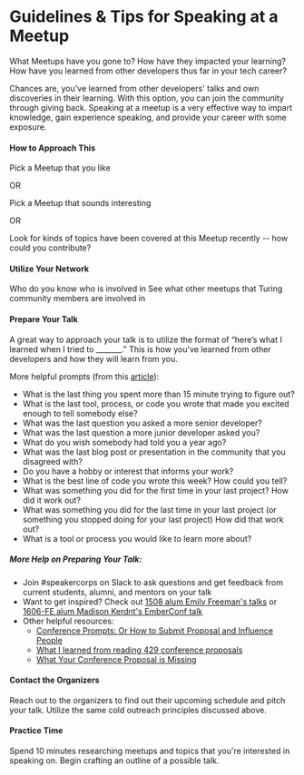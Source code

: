 # Guidelines & Tips for Speaking at a Meetup

What Meetups have you gone to? How have they impacted your learning? How have you learned from other developers thus far in your tech career? 

Chances are, you've learned from other developers' talks and own discoveries in their learning. With this option, you can join the community through giving back. Speaking at a meetup is a very effective way to impart knowledge, gain experience speaking, and provide your career with some exposure. 

#### How to Approach This
Pick a Meetup that you like

OR 

Pick a Meetup that sounds interesting

OR 

Look for kinds of topics have been covered at this Meetup recently -- how could you contribute?

#### Utilize Your Network
Who do you know who is involved in See what other meetups that Turing community members are involved in

#### Prepare Your Talk
A great way to approach your talk is to utilize the format of “here’s what I learned when I tried to _______." This is how you've learned from other developers and how they will learn from you. 

More helpful prompts (from this [article](http://www.noelrappin.com/railsrx/2014/1/18/conference-prompts-or-how-to-submit-proposals-and-influence-people)):

* What is the last thing you spent more than 15 minute trying to figure out?
* What is the last tool, process, or code you wrote that made you excited enough to tell somebody else?
* What was the last question you asked a more senior developer?
* What was the last question a more junior developer asked you?
* What do you wish somebody had told you a year ago?
* What was the last blog post or presentation in the community that you disagreed with?
* Do you have a hobby or interest that informs your work?
* What is the best line of code you wrote this week? How could you tell?
* What was something you did for the first time in your last project? How did it work out?
* What was something you did for the last time in your last project (or something you stopped doing for your last project) How did that work out?
* What is a tool or process you would like to learn more about?

##### More Help on Preparing Your Talk:
* Join #speakercorps on Slack to ask questions and get feedback from current students, alumni, and mentors on your talk
* Want to get inspired? Check out [1508 alum Emily Freeman's talks](http://emilyfreeman.io/) or [1606-FE alum Madison Kerdnt's EmberConf talk](http://confreaks.tv/videos/emberconf2017-mastering-ember-from-the-perspective-of-a-n00b)
* Other helpful resources:
  * [Conference Prompts: Or How to Submit Proposal and Influence People](http://www.noelrappin.com/railsrx/2014/1/18/conference-prompts-or-how-to-submit-proposals-and-influence-people) 
  * [What I learned from reading 429 conference proposals](http://www.noelrappin.com/railsrx/2014/3/17/what-i-learned-from-reading-429-conference-proposals)
  * [What Your Conference Proposal is Missing](http://www.sarahmei.com/blog/2014/04/07/what-your-conference-proposal-is-missing/)

#### Contact the Organizers
Reach out to the organizers to find out their upcoming schedule and pitch your talk. Utilize the same cold outreach principles discussed above. 

#### Practice Time
Spend 10 minutes researching meetups and topics that you're interested in speaking on. Begin crafting an outline of a possible talk.

